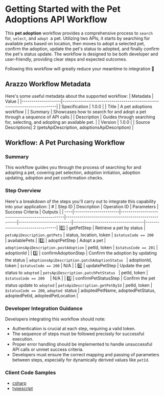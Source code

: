 # Getting Started with the Pet Adoptions API Workflow

This **pet adoption** workflow provides a comprehensive process to `search `for, `select`, and `adopt `a pet. Utilizing two APIs, it starts by searching for available pets based on location, then moves to adopt a selected pet, confirm the adoption, update the pet's status to adopted, and finally confirm the pet's status update. The workflow is designed to be both developer and user-friendly, providing clear steps and expected outcomes. 

Following this workflow will greatly reduce your meantime to integration 🚀

## Arazzo Workflow Metadata
Here's some useful metadata about the supported workflow:
| Metadata           | Value                                                                     |
|--------------------|---------------------------------------------------------------------------|
| Specification      | 1.0.0                                                         |
| Title              | A pet adoptions workflow                                                   |
| Summary            | Showcases how to search for and adopt a pet through a sequence of API calls |
| Description        | Guides through searching for, selecting, and adopting an available pet.  |
| Version            | 1.0.0                                                                     |
| Source Descriptions| 2 (petsApiDescription, adoptionsApiDescription)                           |

## Workflow: A Pet Purchasing Workflow

### Summary

This workflow guides you through the process of searching for and adopting a pet, covering pet selection, adoption initiation, adoption updating, adoption and pet confirmation checks.

### Step Overview

Here's a breakdown of the steps you'll carry out to integrate this capability into your application:
| # | Step ID               | Description                                     | Operation ID                                        | Parameters                | Success Criteria                   | Outputs                         |
| ----|-----------------------|-------------------------------------------------|-----------------------------------------------------|---------------------------|------------------------------------|---------------------------------|
|1️⃣ | getPetStep            | Retrieve a pet by status                        | `petsApiDescription.getPets`                          | status, location, token   | `$statusCode == 200  `               | availablePets                   |
|2️⃣ | adoptPetStep          | Adopt a pet                                     | `adoptionsApiDescription.postAdoption`                | petId, token              | `$statusCode == 201`                 | adoptionId                      |
| 3️⃣ | confirmAdoptionStep   | Confirm the adoption by updating the status     | `adoptionsApiDescription.patchAdoptionStatus `        | adoptionId, token         | `$statusCode == 200`                 | N/A                             |
| 4️⃣ | updatePetStep         | Update the pet status to `adopted`              | `petsApiDescription.patchPetStatus `                  | petId, token              | `$statusCode == 200  `               | N/A                             |
| 5️⃣ | confirmPetStatusStep  | Confirm the pet status update to `adopted`      | `petsApiDescription.getPetById`                       | petId, token              | `$statusCode == 200`, `adopted `status | adoptedPetName, adoptedPetStatus, adoptedPetId, adoptedPetLocation |


### Developer Integration Guidance

Developers integrating this workflow should note:

* Authentication is crucial at each step, requiring a valid token.
* The sequence of steps must be followed precisely for successful execution.
* Proper error handling should be implemented to handle unsuccessful API calls or unmet success criteria.
* Developers must ensure the correct mapping and passing of parameters between steps, especially for dynamically derived values like `petId`.

### Client Code Samples

- [csharp](./client-code-csharp)
- [typescript](./client-code-typescript)